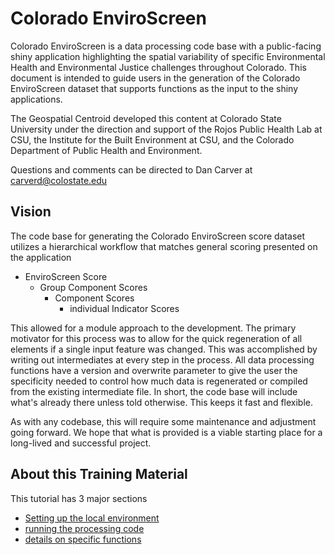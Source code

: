 
# Colorado EnviroScreen

Colorado EnviroScreen is a data processing code base with a public-facing shiny application highlighting the spatial variability of specific Environmental Health and Environmental Justice challenges throughout Colorado. This document is intended to guide users in the generation of the Colorado EnviroScreen dataset that supports functions as the input to the shiny applications.

The Geospatial Centroid developed this content at Colorado State University under the direction and support of the Rojos Public Health Lab at CSU, the Institute for the Built Environment at CSU, and the Colorado Department of Public Health and Environment.

Questions and comments can be directed to Dan Carver at carverd@colostate.edu



## Vision

The code base for generating the Colorado EnviroScreen score dataset utilizes a hierarchical workflow that matches general scoring presented on the application
- EnviroScreen Score
  - Group Component Scores
    - Component Scores
      - individual Indicator Scores

This allowed for a module approach to the development. The primary motivator for this process was to allow for the quick regeneration of all elements if a single input feature was changed. This was accomplished by writing out intermediates at every step in the process. All data processing functions have a version and overwrite parameter to give the user the specificity needed to control how much data is regenerated or compiled from the existing intermediate file. In short, the code base will include what's already there unless told otherwise. This keeps it fast and flexible.

As with any codebase, this will require some maintenance and adjustment going forward. We hope that what is provided is a viable starting place for a long-lived and successful project.

## About this Training Material

This tutorial has 3 major sections
- [Setting up the local environment](https://geospatialcentroid.github.io/COEnviroScreen/dataProcessing/localEnv.html)
- [running the processing code](https://geospatialcentroid.github.io/COEnviroScreen/dataProcessing/processData.html)
- [details on specific functions](https://geospatialcentroid.github.io/COEnviroScreen/dataProcessing/individualFunctions.html)
